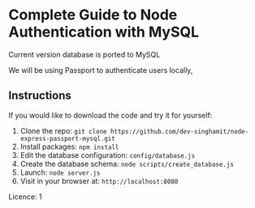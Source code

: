 # Complete Guide to Node Authentication with MySQL


Current version database is ported to MySQL

We will be using Passport to authenticate users locally, 

## Instructions

If you would like to download the code and try it for yourself:

1. Clone the repo: `git clone https://github.com/dev-singhamit/node-express-passport-mysql.git`
1. Install packages: `npm install`
1. Edit the database configuration: `config/database.js`
1. Create the database schema: `node scripts/create_database.js`
1. Launch: `node server.js`
1. Visit in your browser at: `http://localhost:8080`


Licence: 1
